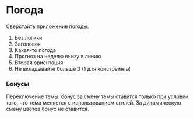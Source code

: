 # Погода
Сверстайть приложение погоды: 

1. Без логики
2. Заголовок
3. Какая-то погода
4. Прогноз на неделю внизу в линию
5. Вторая ориентация
6. Не вкладывайте больше 3 (1 для констрейнта)

### Бонусы
Переключение темы: бонус за смену темы ставится только при условии того, что тема меняется с использованием стилей. За динамическую смену цветов бонус не ставится.